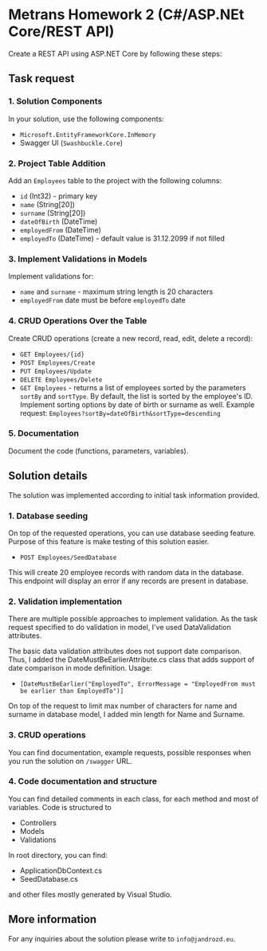 # Metrans Homework 2 (C#/ASP.NEt Core/REST API)

Create a REST API using ASP.NET Core by following these steps:

## Task request

### 1. Solution Components
In your solution, use the following components:
- `Microsoft.EntityFrameworkCore.InMemory`
- Swagger UI (`Swashbuckle.Core`)

### 2. Project Table Addition
Add an `Employees` table to the project with the following columns:
- `id` (Int32) - primary key
- `name` (String[20])
- `surname` (String[20])
- `dateOfBirth` (DateTime)
- `employedFrom` (DateTime)
- `employedTo` (DateTime) - default value is 31.12.2099 if not filled

### 3. Implement Validations in Models
Implement validations for:
- `name` and `surname` - maximum string length is 20 characters
- `employedFrom` date must be before `employedTo` date

### 4. CRUD Operations Over the Table
Create CRUD operations (create a new record, read, edit, delete a record):
- `GET Employees/{id}`
- `POST Employees/Create`
- `PUT Employees/Update`
- `DELETE Employees/Delete`
- `GET Employees` - returns a list of employees sorted by the parameters `sortBy` and `sortType`. By default, the list is sorted by the employee's ID. Implement sorting options by date of birth or surname as well.
Example request: `Employees?sortBy=dateOfBirth&sortType=descending`

### 5. Documentation
Document the code (functions, parameters, variables).

## Solution details

The solution was implemented according to initial task information provided.

### 1. Database seeding

On top of the requested operations, you can use database seeding feature. Purpose of this feature is make testing of this solution easier.

- `POST Employees/SeedDatabase`

This will create 20 employee records with random data in the database. This endpoint will display an error if any records are present in database.

### 2. Validation implementation

There are multiple possible approaches to implement validation. As the task request specified to do validation in model, I've used DataValidation attributes.

The basic data validation attributes does not support date comparison. Thus, I added the DateMustBeEarlierAttribute.cs class that adds support of date comparison in mode definition. Usage:

- `[DateMustBeEarlier("EmployedTo", ErrorMessage = "EmployedFrom must be earlier than EmployedTo")]`

On top of the request to limit max number of characters for name and surname in database model, I added min length for Name and Surname.

### 3. CRUD operations

You can find documentation, example requests, possible responses when you run the solution on `/swagger` URL.

### 4. Code documentation and structure

You can find detailed comments in each class, for each method and most of variables. Code is structured to

- Controllers
- Models
- Validations

In root directory, you can find:

- ApplicationDbContext.cs
- SeedDatabase.cs

and other files mostly generated by Visual Studio.

## More information

For any inquiries about the solution please write to `info@jandrozd.eu`.